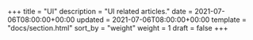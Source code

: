 +++
title = "UI"
description = "UI related articles."
date = 2021-07-06T08:00:00+00:00
updated = 2021-07-06T08:00:00+00:00
template = "docs/section.html"
sort_by = "weight"
weight = 1
draft = false
+++
